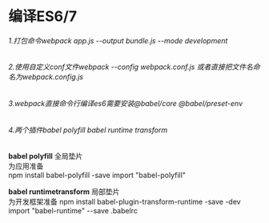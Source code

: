 # 编译ES6/7

###### 1.打包命令webpack app.js --output bundle.js --mode development
###### 2.使用自定义conf文件webpack --config webpack.conf.js  或者直接把文件名命名为webpack.config.js
###### 3.webpack直接命令行编译es6需要安装@babel/core @babel/preset-env
###### 4.两个插件babel polyfill babel runtime transform


**babel polyfill**
全局垫片  
为应用准备  
npm install babel-polyfill -save
import "babel-polyfill"

**babel runtimetransform**
局部垫片  
为开发框架准备
npm install babel-plugin-transform-runtime -save -dev
import "babel-runtime" --save 
.babelrc